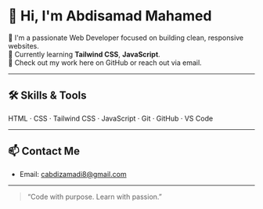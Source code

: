 # 👋 Hi, I'm Abdisamad Mahamed

🎯 I'm a passionate Web Developer focused on building clean, responsive websites.  
🚀 Currently learning **Tailwind CSS**, **JavaScript**.  
📂 Check out my work here on GitHub or reach out via email.

---

## 🛠️ Skills & Tools

HTML · CSS · Tailwind CSS · JavaScript · Git · GitHub · VS Code

---

## 📫 Contact Me

- Email: cabdizamadi8@gmail.com
  
---

> “Code with purpose. Learn with passion.”  

